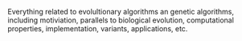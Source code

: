 Everything related to evolultionary algorithms an genetic algorithms, including motiviation, parallels to biological evolution, computational properties, implementation, variants, applications, etc.
